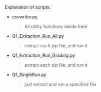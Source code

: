 Explanation of scripts: 

- csvwriter.py

  > All utility functions reside here

- Q1_Extraction_Run_All.py

  > extract each zip file, and run it

- Q1_Extraction_Run_Grading.py

  >  extract each zip file, and run it

- Q1_SingleRun.py

  > just extract and run a specified file